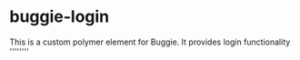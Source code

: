 # buggie-login
This is a custom polymer element for Buggie. It provides login functionality
''''<buggie-login>''''
